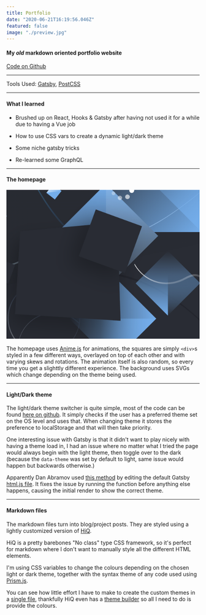 ```yaml
---
title: Portfolio
date: "2020-06-21T16:19:56.046Z"
featured: false
image: "./preview.jpg"
---
```


#### My _old_ markdown oriented portfolio website

[Code on Github](https://github.com/SPDUK/portfolio)

---

Tools Used: [Gatsby](https://gatsbyjs.org/), [PostCSS](https://postcss.org/)

---

#### What I learned

- Brushed up on React, Hooks & Gatsby after having not used it for a while due to having a Vue job

- How to use CSS vars to create a dynamic light/dark theme

- Some niche gatsby tricks

- Re-learned some GraphQL

---

#### The homepage

![](./homepage.png)

The homepage uses [Anime.js](https://animejs.com/) for animations, the squares are simply `<div>`s styled in a few different ways, overlayed on top of each other and with varying skews and rotations. The animation itself is also random, so every time you get a slighttly different experience. The background uses SVGs which change depending on the theme being used.

---

#### Light/Dark theme

The light/dark theme switcher is quite simple, most of the code can be found [here on github](https://github.com/SPDUK/portfolio/blob/master/src/utils/theme.js). It simply checks if the user has a preferred theme set on the OS level and uses that. When changing theme it stores the preference to localStorage and that will then take priority.

One interesting issue with Gatsby is that it didn't want to play nicely with having a theme load in, I had an issue where no matter what I tried the page would always begin with the light theme, then toggle over to the dark (because the `data-theme` was set by default to light, same issue would happen but backwards otherwise.)

Apparently Dan Abramov used [this method](https://github.com/SPDUK/portfolio/blob/c5098af4eb74e4d00849fe24272bd7f042edc93b/src/html.js) by editing the default Gatsby [html.js file](https://www.gatsbyjs.org/docs/custom-html/). It fixes the issue by running the function before anything else happens, causing the initial render to show the correct theme.

---

#### Markdown files

The markdown files turn into blog/project posts. They are styled using a lightly customized version of [HiQ](https://jonathanharrell.github.io/hiq/).

HiQ is a pretty barebones "No class" type CSS framework, so it's perfect for markdown where I don't want to manually style all the different HTML elements.

I'm using CSS variables to change the colours depending on the chosen light or dark theme, together with the syntax theme of any code used using [Prism.js](https://prismjs.com/).

You can see how little effort I have to make to create the custom themes in a [single file](https://github.com/SPDUK/portfolio/blob/c5098af4eb74e4d00849fe24272bd7f042edc93b/src/styles/theme/hiq.css), thankfully HiQ even has a [theme builder](https://hiq-theme-builder.netlify.app/theme/colors) so all I need to do is provide the colours.
